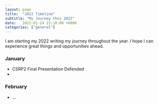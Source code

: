 ```yaml
---
layout: page
title:  "2022 Timeline"
subtitle: "My Journey this 2022"
date:   2022-01-24 23:10:00 +0800
categories: ["general"]
---
```


I am starting my 2022 writing my journey throughout the year. I hope I can experience great things and opportunities ahead.

### January
- CSRP2 Final Presentation Defended
- 

### February
- ...